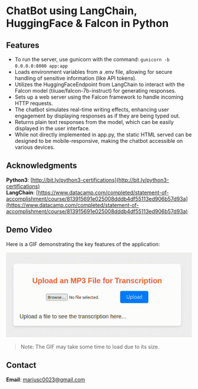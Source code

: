 # ChatBot using LangChain, HuggingFace & Falcon in Python

## Features
- To run the server, use gunicorn with the command: `gunicorn -b 0.0.0.0:8000 app:app`
- Loads environment variables from a .env file, allowing for secure handling of sensitive information (like API tokens).
- Utilizes the HuggingFaceEndpoint from LangChain to interact with the Falcon model (tiiuae/falcon-7b-instruct) for generating responses.
- Sets up a web server using the Falcon framework to handle incoming HTTP requests.
- The chatbot simulates real-time writing effects, enhancing user engagement by displaying responses as if they are being typed out.
- Returns plain text responses from the model, which can be easily displayed in the user interface.
- While not directly implemented in app.py, the static HTML served can be designed to be mobile-responsive, making the chatbot accessible on various devices.

## Acknowledgments

**Python3**: [http://bit.ly/python3-certifications](http://bit.ly/python3-certifications)  
**LangChain**: [https://www.datacamp.com/completed/statement-of-accomplishment/course/813915691e025008dddb4df55113ed906b57d93a](https://www.datacamp.com/completed/statement-of-accomplishment/course/813915691e025008dddb4df55113ed906b57d93a)
<br>


## Demo Video

Here is a GIF demonstrating the key features of the application:

![Demo Video](https://github.com/marius2347/Automatic-Speech-Recognition-using-Deep-Learning-in-Python/blob/main/video.gif)

> Note: The GIF may take some time to load due to its size.

## Contact

**Email**: mariusc0023@gmail.com
